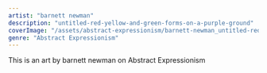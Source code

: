 ```yaml
---
artist: "barnett newman"
description: "untitled-red-yellow-and-green-forms-on-a-purple-ground"
coverImage: "/assets/abstract-expressionism/barnett-newman_untitled-red-yellow-and-green-forms-on-a-purple-ground.jpg"
genre: "Abstract Expressionism"
---
```

This is an art by barnett newman on Abstract Expressionism

